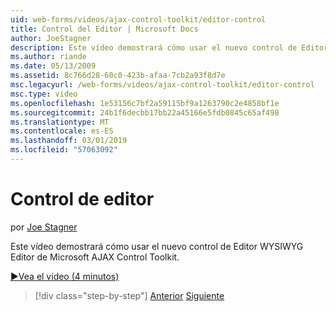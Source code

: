 ```yaml
---
uid: web-forms/videos/ajax-control-toolkit/editor-control
title: Control del Editor | Microsoft Docs
author: JoeStagner
description: Este vídeo demostrará cómo usar el nuevo control de Editor WYSIWYG Editor de Microsoft AJAX Control Toolkit.
ms.author: riande
ms.date: 05/13/2009
ms.assetid: 8c766d28-60c0-423b-afaa-7cb2a93f8d7e
msc.legacyurl: /web-forms/videos/ajax-control-toolkit/editor-control
msc.type: video
ms.openlocfilehash: 1e53156c7bf2a59115bf9a1263790c2e4858bf1e
ms.sourcegitcommit: 24b1f6decbb17bb22a45166e5fdb0845c65af498
ms.translationtype: MT
ms.contentlocale: es-ES
ms.lasthandoff: 03/01/2019
ms.locfileid: "57063092"
---
```

<a name="editor-control"></a>Control de editor
====================
por [Joe Stagner](https://github.com/JoeStagner)

Este vídeo demostrará cómo usar el nuevo control de Editor WYSIWYG Editor de Microsoft AJAX Control Toolkit.

[&#9654;Vea el vídeo (4 minutos)](https://channel9.msdn.com/Blogs/ASP-NET-Site-Videos/editor-control)

> [!div class="step-by-step"]
> [Anterior](combo-box.md)
> [Siguiente](editor-control-custom.md)
